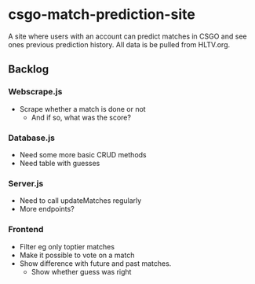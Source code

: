 # csgo-match-prediction-site
A site where users with an account can predict matches in CSGO and see ones previous prediction history. All data is be pulled from HLTV.org. 

## Backlog
### Webscrape.js
- Scrape whether a match is done or not
  - And if so, what was the score?
### Database.js
- Need some more basic CRUD methods
- Need table with guesses
### Server.js
- Need to call updateMatches regularly
- More endpoints?
### Frontend
- Filter eg only toptier matches
- Make it possible to vote on a match
- Show difference with future and past matches.
  - Show whether guess was right